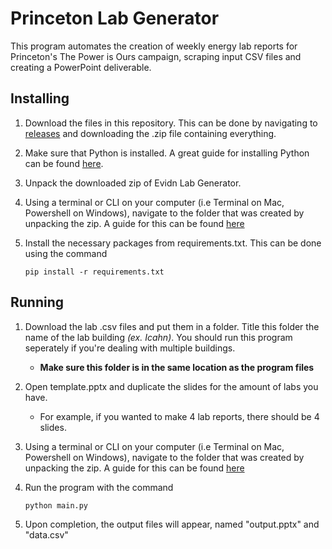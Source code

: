 # Princeton Lab Generator

This program automates the creation of weekly energy lab reports for Princeton's The Power is Ours campaign, scraping input CSV files and creating a PowerPoint deliverable.

## Installing

1. Download the files in this repository. This can be done by navigating to [releases](https://github.com/nshaff3r/Evidn-Lab-Generator/releases) and downloading the .zip file containing everything.
2. Make sure that Python is installed. A great guide for installing Python can be found [here](https://docs.python-guide.org/starting/installation/).
3. Unpack the downloaded zip of Evidn Lab Generator. 
4. Using a terminal or CLI on your computer (i.e Terminal on Mac, Powershell on Windows), navigate to the folder that was created by unpacking the zip. A guide for this can be found [here](https://medium.com/geekculture/basic-bash-commands-c54933183c89)
5. Install the necessary packages from requirements.txt. This can be done using the command
    
    ```pip install -r requirements.txt```

## Running
1. Download the lab .csv files and put them in a folder. Title this folder the name of the lab building *(ex. Icahn)*. You should run this program seperately if you're dealing with multiple buildings.
    - **Make sure this folder is in the same location as the program files**
2. Open template.pptx and duplicate the slides for the amount of labs you have.
    - For example, if you wanted to make 4 lab reports, there should be 4 slides.
3. Using a terminal or CLI on your computer (i.e Terminal on Mac, Powershell on Windows), navigate to the folder that was created by unpacking the zip. A guide for this can be found [here](https://medium.com/geekculture/basic-bash-commands-c54933183c89)
4. Run the program with the command

    ```python main.py```
5. Upon completion, the output files will appear, named "output.pptx" and "data.csv"

